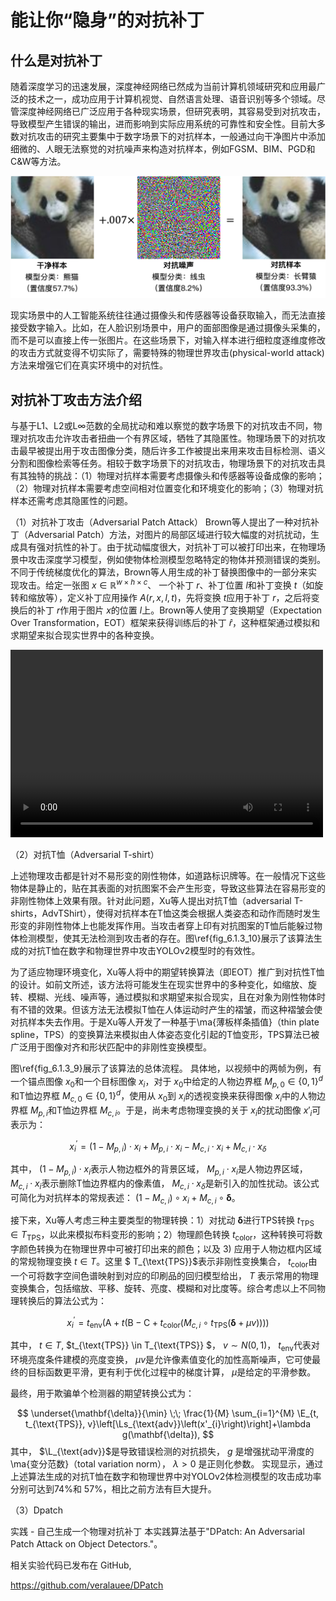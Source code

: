 # 能让你“隐身”的对抗补丁

## 什么是对抗补丁
随着深度学习的迅速发展，深度神经网络已然成为当前计算机领域研究和应用最广泛的技术之一，成功应用于计算机视觉、自然语言处理、语音识别等多个领域。尽管深度神经网络已广泛应用于各种现实场景，但研究表明，其容易受到对抗攻击，导致模型产生错误的输出，进而影响到实际应用系统的可靠性和安全性。目前大多数对抗攻击的研究主要集中于数字场景下的对抗样本，一般通过向干净图片中添加细微的、人眼无法察觉的对抗噪声来构造对抗样本，例如FGSM、BIM、PGD和C&W等方法。

![图片](adv.png)

现实场景中的人工智能系统往往通过摄像头和传感器等设备获取输入，而无法直接接受数字输入。比如，在人脸识别场景中，用户的面部图像是通过摄像头采集的，而不是可以直接上传一张图片。在这些场景下，对输入样本进行细粒度逐维度修改的攻击方式就变得不切实际了，需要特殊的物理世界攻击(physical-world attack)方法来增强它们在真实环境中的对抗性。

## 对抗补丁攻击方法介绍
与基于L1、L2或L∞范数的全局扰动和难以察觉的数字场景下的对抗攻击不同，物理对抗攻击允许攻击者扭曲一个有界区域，牺牲了其隐匿性。物理场景下的对抗攻击最早被提出用于攻击图像分类，随后许多工作被提出来用来攻击目标检测、语义分割和图像检索等任务。相较于数字场景下的对抗攻击，物理场景下的对抗攻击具有其独特的挑战：（1）物理对抗样本需要考虑摄像头和传感器等设备成像的影响；（2）物理对抗样本需要考虑空间相对位置变化和环境变化的影响；（3）物理对抗样本还需考虑其隐匿性的问题。

（1）对抗补丁攻击（Adversarial Patch Attack）
Brown等人提出了一种对抗补丁（Adversarial Patch）方法，对图片的局部区域进行较大幅度的对抗扰动，生成具有强对抗性的补丁。由于扰动幅度很大，对抗补丁可以被打印出来，在物理场景中攻击深度学习模型，例如使物体检测模型忽略特定的物体并预测错误的类别。不同于传统梯度优化的算法，Brown等人用生成的补丁替换图像中的一部分来实现攻击。给定一张图 $x \in \mathbb{R}^{w \times h \times c}$、 一个补丁 $r$、补丁位置  $l$和补丁变换 $t$（如旋转和缩放等），定义补丁应用操作 $A(r, x, l, t)$，先将变换 $t$应用于补丁 $r$，之后将变换后的补丁 $r$作用于图片 $x$的位置 $l$上。Brown等人使用了变换期望（Expectation Over Transformation，EOT）框架来获得训练后的补丁 $\widehat{r}$，这种框架通过模拟和求期望来拟合现实世界中的各种变换。

<video src="Adversarial Patch.mp4" controls="controls" width="500" height="300"></video>

（2）对抗T恤（Adversarial T-shirt）

上述物理攻击都是针对不易形变的刚性物体，如道路标识牌等。在一般情况下这些物体是静止的，贴在其表面的对抗图案不会产生形变，导致这些算法在容易形变的非刚性物体上效果有限。针对此问题，Xu等人提出对抗T恤（adversarial T-shirts，AdvTShirt），使得对抗样本在T恤这类会根据人类姿态和动作而随时发生形变的非刚性物体上也能发挥作用。当攻击者穿上印有对抗图案的T恤后能躲过物体检测模型，使其无法检测到攻击者的存在。图\ref{fig_6.1.3_10}展示了该算法生成的对抗T恤在数字和物理世界中攻击YOLOv2模型时的有效性。

为了适应物理环境变化，Xu等人将中的期望转换算法（即EOT）推广到对抗性T恤的设计。如前文所述，该方法将可能发生在现实世界中的多种变化，如缩放、旋转、模糊、光线、噪声等，通过模拟和求期望来拟合现实，且在对象为刚性物体时有不错的效果。但该方法无法模拟T恤在人体运动时产生的褶皱，而这种褶皱会使对抗样本失去作用。于是Xu等人开发了一种基于\ma{薄板样条插值}（thin plate spline，TPS）的变换算法来模拟由人体姿态变化引起的T恤变形，TPS算法已被广泛用于图像对齐和形状匹配中的非刚性变换模型。

图\ref{fig_6.1.3_9}展示了该算法的总体流程。
具体地，以视频中的两帧为例，有一个锚点图像 $x_0$和一个目标图像 $x_i$，对于 $x_0$中给定的人物边界框 $M_{p, 0} \in\{0,1\}^{d}$和T恤边界框 $M_{c, 0} \in\{0,1\}^{d}$，使用从 $x_0$到 $x_i$的透视变换来获得图像 $x_i$中的人物边界框 $M_{p, i}$和T恤边界框 $M_{c, i}$。于是，尚未考虑物理变换的关于 $x_i$的扰动图像 $x'_{i}$可表示为：

$$
x_i^\prime  = (1 - M_{p,i}) \cdot x_{i} + M_{p,i} \cdot x_{i} - M_{c,i} \cdot x_{i} + M_{c,i} \cdot x_{\delta}
$$

其中， $(1 - M_{p,i}) \cdot x_{i}$表示人物边框外的背景区域， $M_{p,i} \cdot x_{i}$是人物边界区域， $M_{c,i} \cdot x_{i}$表示删除T恤边界框内的像素值， $M_{c,i} \cdot x_{\delta}$是新引入的加性扰动。该公式可简化为对抗样本的常规表述：  $\left(1-M_{c, i}\right) \circ x_{i}+M_{c, i} \circ \mathbf{\delta}$。

接下来，Xu等人考虑三种主要类型的物理转换：1）对扰动 $\mathbf{\delta}$进行TPS转换 $t_{\text{TPS}} \in T_{\text{TPS}}$，以此来模拟布料变形的影响；2）物理颜色转换 $t_{\text{color}}$，这种转换可将数字颜色转换为在物理世界中可被打印出来的颜色；以及 3) 应用于人物边框内区域的常规物理变换 $t \in T$。这里 $ T_{\text{TPS}}$表示非刚性变换集合， $t_{\text{color}}$由一个可将数字空间色谱映射到对应的印刷品的回归模型给出， $T$ 表示常用的物理变换集合，包括缩放、平移、旋转、亮度、模糊和对比度等。综合考虑以上不同物理转换后的算法公式为：

$$
    x_i^\prime = t_{\text{env}}\left(\text{A}+t\left(\text{B}-\text{C}+t_{\text{color}}\left(M_{c, i} \circ t_{\text{TPS}}(\mathbf{\delta}+\mu v)\right)\right)\right)
$$

其中， $t \in T$, $t_{\text{TPS}} \in T_{\text{TPS}} $， $v \sim N(0,1)$， $t_{\text{env}}$代表对环境亮度条件建模的亮度变换， $\mu v$是允许像素值变化的加性高斯噪声，它可使最终的目标函数更平滑，更有利于优化过程中的梯度计算， $\mu$是给定的平滑参数。

最终，用于欺骗单个检测器的期望转换公式为：

$$
    \underset{\mathbf{\delta}}{\min} \;\; \frac{1}{M} \sum_{i=1}^{M} \E_{t, t_{\text{TPS}}, v}\left[\Ls_{\text{adv}}\left(x'_{i}\right)\right]+\lambda g(\mathbf{\delta}),
$$
其中， $\L_{\text{adv}}$是导致错误检测的对抗损失， $g$ 是增强扰动平滑度的\ma{变分范数}（total variation norm）， $\lambda>0$ 是正则化参数。
实现显示，通过上述算法生成的对抗T恤在数字和物理世界中对YOLOv2体检测模型的攻击成功率分别可达到74%和 57%，相比之前方法有巨大提升。



（3）Dpatch

实践 - 自己生成一个物理对抗补丁
本实践算法基于"DPatch: An Adversarial Patch Attack on Object Detectors."。

相关实验代码已发布在 GitHub,

https://github.com/veralauee/DPatch
